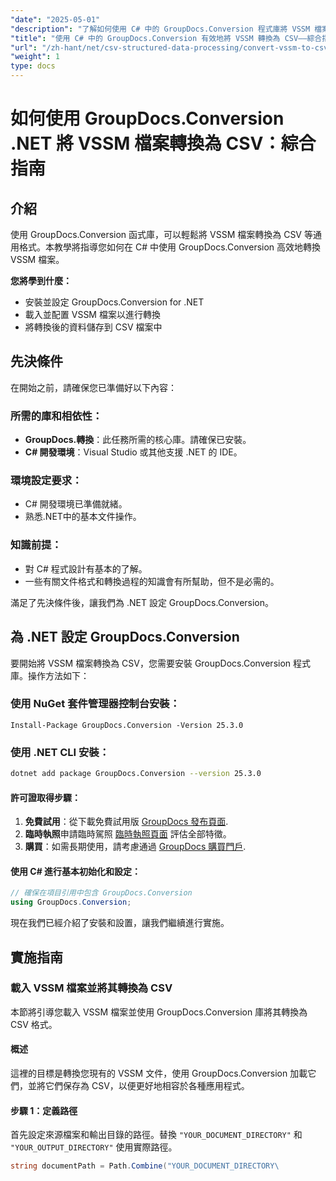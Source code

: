 ```yaml
---
"date": "2025-05-01"
"description": "了解如何使用 C# 中的 GroupDocs.Conversion 程式庫將 VSSM 檔案轉換為 CSV。本指南涵蓋設定、轉換步驟和實際應用。"
"title": "使用 C# 中的 GroupDocs.Conversion 有效地將 VSSM 轉換為 CSV——綜合指南"
"url": "/zh-hant/net/csv-structured-data-processing/convert-vssm-to-csv-groupdocs-net/"
"weight": 1
type: docs
---
```

# 如何使用 GroupDocs.Conversion .NET 將 VSSM 檔案轉換為 CSV：綜合指南

## 介紹

使用 GroupDocs.Conversion 函式庫，可以輕鬆將 VSSM 檔案轉換為 CSV 等通用格式。本教學將指導您如何在 C# 中使用 GroupDocs.Conversion 高效地轉換 VSSM 檔案。

**您將學到什麼：**
- 安裝並設定 GroupDocs.Conversion for .NET
- 載入並配置 VSSM 檔案以進行轉換
- 將轉換後的資料儲存到 CSV 檔案中

## 先決條件

在開始之前，請確保您已準備好以下內容：

### 所需的庫和相依性：
- **GroupDocs.轉換**：此任務所需的核心庫。請確保已安裝。
- **C# 開發環境**：Visual Studio 或其他支援 .NET 的 IDE。

### 環境設定要求：
- C# 開發環境已準備就緒。
- 熟悉.NET中的基本文件操作。

### 知識前提：
- 對 C# 程式設計有基本的了解。
- 一些有關文件格式和轉換過程的知識會有所幫助，但不是必需的。

滿足了先決條件後，讓我們為 .NET 設定 GroupDocs.Conversion。

## 為 .NET 設定 GroupDocs.Conversion

要開始將 VSSM 檔案轉換為 CSV，您需要安裝 GroupDocs.Conversion 程式庫。操作方法如下：

### 使用 NuGet 套件管理器控制台安裝：
```shell
Install-Package GroupDocs.Conversion -Version 25.3.0
```

### 使用 .NET CLI 安裝：
```bash
dotnet add package GroupDocs.Conversion --version 25.3.0
```

#### 許可證取得步驟：
1. **免費試用**：從下載免費試用版 [GroupDocs 發布頁面](https://releases。groupdocs.com/conversion/net/).
2. **臨時執照**申請臨時駕照 [臨時執照頁面](https://purchase.groupdocs.com/temporary-license/) 評估全部特徵。
3. **購買**：如需長期使用，請考慮通過 [GroupDocs 購買門戶](https://purchase。groupdocs.com/buy).

#### 使用 C# 進行基本初始化和設定：
```csharp
// 確保在項目引用中包含 GroupDocs.Conversion
using GroupDocs.Conversion;
```

現在我們已經介紹了安裝和設置，讓我們繼續進行實施。

## 實施指南

### 載入 VSSM 檔案並將其轉換為 CSV

本節將引導您載入 VSSM 檔案並使用 GroupDocs.Conversion 庫將其轉換為 CSV 格式。

#### 概述
這裡的目標是轉換您現有的 VSSM 文件，使用 GroupDocs.Conversion 加載它們，並將它們保存為 CSV，以便更好地相容於各種應用程式。

#### 步驟 1：定義路徑
首先設定來源檔案和輸出目錄的路徑。替換 `"YOUR_DOCUMENT_DIRECTORY"` 和 `"YOUR_OUTPUT_DIRECTORY"` 使用實際路徑。
```csharp
string documentPath = Path.Combine("YOUR_DOCUMENT_DIRECTORY\